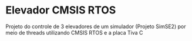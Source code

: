 # Elevador CMSIS RTOS
 Projeto do controle de 3 elevadores de um simulador (Projeto SimSE2) por meio de threads utilizando CMSIS RTOS e a placa Tiva C
